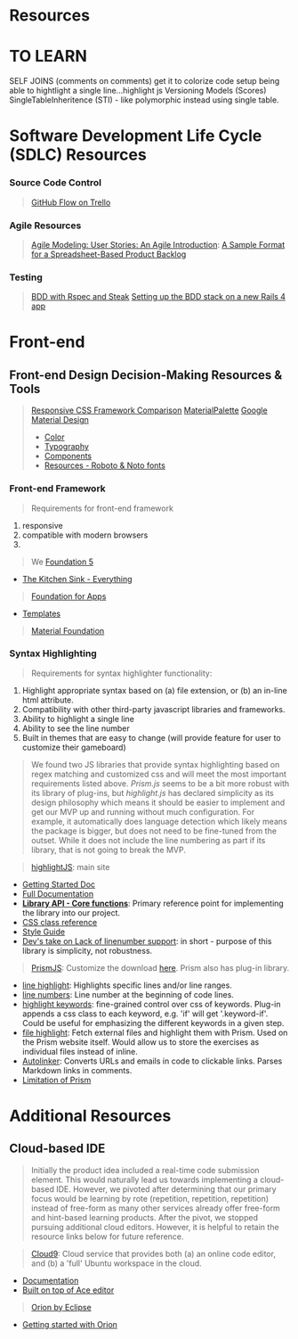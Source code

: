 # Resources


# TO LEARN
SELF JOINS (comments on comments)
get it to colorize code
setup being able to hightlight a single line...highlight js
Versioning Models (Scores)
SingleTableInheritence (STI) - like polymorphic instead using single table.

# Software Development Life Cycle (SDLC) Resources
### Source Code Control
  > [GitHub Flow on Trello](https://trello.com/b/Mm1rEv91/git)

### Agile Resources
  > [Agile Modeling: User Stories: An Agile Introduction](http://www.agilemodeling.com/artifacts/userStory.htm): 
  > [A Sample Format for a Spreadsheet-Based Product Backlog](http://www.mountaingoatsoftware.com/blog/a-sample-format-for-a-spreadsheet-based-product-backlog)

### Testing
  > [BDD with Rspec and Steak](http://timelessrepo.com/bdd-with-rspec-and-steak)
  > [Setting up the BDD stack on a new Rails 4 app](https://semaphoreapp.com/blog/2013/08/14/setting-up-bdd-stack-on-a-new-rails-4-application.html)
  > 

# Front-end
## Front-end Design Decision-Making Resources & Tools
> [Responsive CSS Framework Comparison](http://responsive.vermilion.com/compare.php)
> [MaterialPalette](http://www.materialpalette.com/)
> [Google Material Design](http://www.google.com/design/spec/material-design/introduction.html)
  >* [Color](http://www.google.com/design/spec/style/color.html)
  >* [Typography](http://www.google.com/design/spec/style/typography.html)
  >* [Components](http://www.google.com/design/spec/components/bottom-sheets.html)
  >* [Resources - Roboto & Noto fonts](http://www.google.com/design/spec/resources/roboto-noto-fonts.html)

### Front-end Framework
> Requirements for front-end framework
  1. responsive
  2. compatible with modern browsers
  3. 

> We 
> [Foundation 5](http://foundation.zurb.com/)
  * [The Kitchen Sink - Everything](http://foundation.zurb.com/docs/components/kitchen_sink.html)
> [Foundation for Apps](http://foundation.zurb.com/apps/index.html)
  * [Templates](http://foundation.zurb.com/apps/resources.html)
> [Material Foundation](https://github.com/eucalyptuss/material-foundation)

### Syntax Highlighting
> Requirements for syntax highlighter functionality:
  1. Highlight appropriate syntax based on (a) file extension, or (b) an in-line html attribute. 
  2. Compatibility with other third-party javascript libraries and frameworks.
  3. Ability to highlight a single line
  4. Ability to see the line number
  5. Built in themes that are easy to change (will provide feature for user to customize their gameboard)

  > We found two JS libraries that provide syntax highlighting based on regex matching and customized css and will meet the most important requirements listed above. _Prism.js_ seems to be a bit more robust with its library of plug-ins, but _highlight.js_ has declared simplicity as its design philosophy which means it should be easier to implement and get our MVP up and running without much configuration. For example, it automatically does language detection which likely means the package is bigger, but does not need to be fine-tuned from the outset. While it does not include the line numbering as part if its library, that is not going to break the MVP. 

> [highlightJS](https://highlightjs.org/): main site
  * [Getting Started Doc](https://highlightjs.org/usage/)
  * [Full Documentation](http://highlightjs.readthedocs.org/en/latest/)
   * **[Library API - Core functions](http://highlightjs.readthedocs.org/en/latest/api.html)**: Primary reference point for implementing the library into our project.
   * [CSS class reference](http://highlightjs.readthedocs.org/en/latest/css-classes-reference.html)
   * [Style Guide](http://highlightjs.readthedocs.org/en/latest/style-guide.html)
  * [Dev's take on Lack of linenumber support](http://highlightjs.readthedocs.org/en/latest/line-numbers.html): in short - purpose of this library is simplicity, not robustness.

> [PrismJS](http://prismjs.com/): Customize the download [here](http://prismjs.com/download.html). Prism also has plug-in library.
  * [line highlight](http://prismjs.com/plugins/line-highlight/): Highlights specific lines and/or line ranges.
  * [line numbers](http://prismjs.com/plugins/line-numbers/): Line number at the beginning of code lines.
  * [highlight keywords](http://prismjs.com/plugins/highlight-keywords/): fine-grained control over css of keywords. Plug-in appends a css class to each keyword, e.g. 'if' will get '.keyword-if'. Could be useful for emphasizing the different keywords in a given step.
  * [file highlight](http://prismjs.com/plugins/file-highlight/): Fetch external files and highlight them with Prism. Used on the Prism website itself. Would allow us to store the exercises as individual files instead of inline.
  * [Autolinker](http://prismjs.com/plugins/autolinker/): Converts URLs and emails in code to clickable links. Parses Markdown links in comments.
  * [Limitation of Prism](http://prismjs.com/index.html#limitations)




# Additional Resources
## Cloud-based IDE
> Initially the product idea included a real-time code submission element. This would naturally lead us towards implementing a cloud-based IDE. However, we pivoted after determining that our primary focus would be learning by rote (repetition, repetition, repetition) instead of free-form as many other services already offer free-form and hint-based learning products. After the pivot, we stopped pursuing additional cloud editors. However, it is helpful to retain the resource links below for future reference.

> [Cloud9](https://c9.io/): Cloud service that provides both (a) an online code editor, and (b) a 'full' Ubuntu workspace in the cloud.
  * [Documentation](https://docs.c9.io/)
  * [Built on top of Ace editor](https://github.com/ajaxorg/ace)

>[Orion by Eclipse](http://eclipse.org/orion/)
  * [Getting started with Orion](http://wiki.eclipse.org/Orion/Getting_Started_with_Orion)











